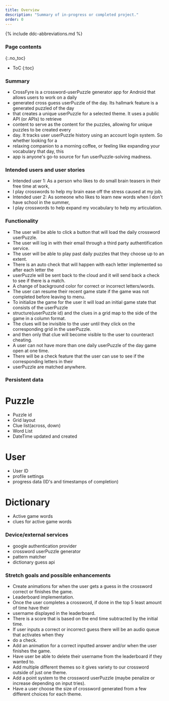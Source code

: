 ```yaml
---
title: Overview
description: "Summary of in-progress or completed project."
order: 0
---
```


{% include ddc-abbreviations.md %}

### Page contents
{:.no_toc}

- ToC
  {:toc}

### Summary

* CrossFyre is a crossword-userPuzzle generator app for Android that allows users to work on a daily
* generated cross guess userPuzzle of the day. Its hallmark feature is a generated puzzled of the day 
* that creates a unique userPuzzle for a selected theme. It uses a public API (or APIs) to retrieve 
* content to serve as the content for the puzzles, allowing for unique puzzles to be created every 
* day. It tracks user userPuzzle history using an account login system. So whether looking for a 
* relaxing companion to a morning coffee, or feeling like expanding your vocabulary that day, this 
* app is anyone's go-to source for fun userPuzzle-solving madness.


### Intended users and user stories

* Intended user 1: As a person who likes to do small brain teasers in their free time at work,
* I play crosswords to help my brain ease off the stress caused at my job.
* Intended user 2: As someone who likes to learn new words when I don't have school in the summer,
* I play crosswords to help expand my vocabulary to help my articulation.


### Functionality

* The user will be able to click a button that will load the daily crossword userPuzzle.
* The user will log in with their email through a third party authentification service.
* The user will be able to play past daily puzzles that they choose up to an extent.
* There is an auto check that will happen with each letter implemented so after each letter the
* userPuzzle will be sent back to the cloud and it will send back a check to see if there is a match.
* A change of background color for correct or incorrect letters/words.
* The user can resume their recent game state if the game was not completed before leaving to menu.
* To initialize the game for the user it will load an initial game state that consists of the userPuzzle
* structure(userPuzzle id) and the clues in a grid map to the side of the game in a column format.
* The clues will be invisible to the user until they click on the corresponding grid in the userPuzzle.
* and then only that clue will become visible to the user to counteract cheating.
* A user can not have more than one daily userPuzzle of the day game open at one time.
* There will be a check feature that the user can use to see if the corresponding letters in their
* userPuzzle are matched anywhere.



### Persistent data

# Puzzle
* Puzzle id
* Grid layout
* Clue list(across, down)
* Word List
* DateTime updated and created

# User
* User ID
* profile settings
* progress data (ID's and timestamps of completion)

# Dictionary
* Active game words
* clues for active game words


### Device/external services

* google authentication provider
* crossword userPuzzle generator
* pattern matcher
* dictionary guess api


### Stretch goals and possible enhancements

* Create animations for when the user gets a guess in the crossword correct or finishes the game.
* Leaderboard implementation.
* Once the user completes a crossword, if done in the top 5 least amount of time have their
* username displayed in the leaderboard.
* There is a score that is based on the end time subtracted by the initial time.
* If user inputs a correct or incorrect guess there will be an audio queue that activates when they
* do a check.
* Add an animation for a correct inputted answer and/or when the user finishes the game.
* Have user be able to delete their username from the leaderboard if they wanted to.
* Add multiple different themes so it gives variety to our crossword outside of just one theme.
* Add a point system to the crossword userPuzzle (maybe penalize or increase depending on input tries).
* Have a user choose the size of crossword generated from a few different choices for each theme.

